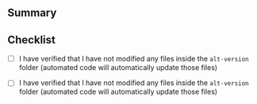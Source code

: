 ## Summary

<!-- Please include a summary of your changes here -->

## Checklist

- [ ] I have verified that I have not modified any files inside the `alt-version` folder (automated code will automatically update those files)

- [ ] I have verified that I have not modified any files inside the `alt-version` folder (automated code will automatically update those files)
